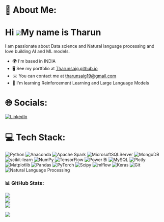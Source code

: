 # 💫 About Me:
Hi ![](https://user-images.githubusercontent.com/18350557/176309783-0785949b-9127-417c-8b55-ab5a4333674e.gif)My name is Tharun
==============================================================================================================================

I am passionate about Data science and Natural language processing and love building AI and ML models.

* 🌍  I'm based in INDIA
* 🖥️  See my portfolio at [Tharunsaig.github.io](http://Tharunsaig.github.io)
* ✉️  You can contact me at [tharunsaig19@gmail.com](mailto:tharunsaig19@gmail.com)
* 🧠  I'm learning Reinforcement Learning and Large Language Models


# 🌐 Socials:
[![LinkedIn](https://img.shields.io/badge/LinkedIn-%230077B5.svg?logo=linkedin&logoColor=white)](https://linkedin.com/in/https://www.linkedin.com/in/tharun-s-5a49211b0) 

# 💻 Tech Stack:
![Python](https://img.shields.io/badge/python-3670A0?style=for-the-badge&logo=python&logoColor=ffdd54) ![Anaconda](https://img.shields.io/badge/Anaconda-%2344A833.svg?style=for-the-badge&logo=anaconda&logoColor=white) ![Apache Spark](https://img.shields.io/badge/Apache%20Spark-FDEE21?style=for-the-badge&logo=apachespark&logoColor=black) ![MicrosoftSQLServer](https://img.shields.io/badge/Microsoft%20SQL%20Server-CC2927?style=for-the-badge&logo=microsoft%20sql%20server&logoColor=white) ![MongoDB](https://img.shields.io/badge/MongoDB-%234ea94b.svg?style=for-the-badge&logo=mongodb&logoColor=white) ![scikit-learn](https://img.shields.io/badge/scikit--learn-%23F7931E.svg?style=for-the-badge&logo=scikit-learn&logoColor=white) ![NumPy](https://img.shields.io/badge/numpy-%23013243.svg?style=for-the-badge&logo=numpy&logoColor=white) ![TensorFlow](https://img.shields.io/badge/TensorFlow-%23FF6F00.svg?style=for-the-badge&logo=TensorFlow&logoColor=white) ![Power Bi](https://img.shields.io/badge/power_bi-F2C811?style=for-the-badge&logo=powerbi&logoColor=black) ![MySQL](https://img.shields.io/badge/mysql-%2300000f.svg?style=for-the-badge&logo=mysql&logoColor=white) ![Plotly](https://img.shields.io/badge/Plotly-%233F4F75.svg?style=for-the-badge&logo=plotly&logoColor=white) ![Matplotlib](https://img.shields.io/badge/Matplotlib-%2300000f.svg?style=for-the-badge&logo=Matplotlib&logoColor=white) ![Pandas](https://img.shields.io/badge/pandas-%23150458.svg?style=for-the-badge&logo=pandas&logoColor=white) ![PyTorch](https://img.shields.io/badge/PyTorch-%23EE4C2C.svg?style=for-the-badge&logo=PyTorch&logoColor=white) ![Scipy](https://img.shields.io/badge/SciPy-%230C55A5.svg?style=for-the-badge&logo=scipy&logoColor=%white) ![mlflow](https://img.shields.io/badge/mlflow-%23d9ead3.svg?style=for-the-badge&logo=mlflow&logoColor=blue) ![Keras](https://img.shields.io/badge/Keras-%23D00000.svg?style=for-the-badge&logo=Keras&logoColor=white) ![Git](https://img.shields.io/badge/git-%23d9ead3.svg?style=for-the-badge&logo=git&logoColor=black) ![Natural Language Processing](https://img.shields.io/badge/NaturalLanguageProcessing-%23d9ead3.svg?style=for-the-badge&logo=nltk&logoColor=blue)

### 📊 GitHub Stats:
![](https://github-readme-stats.vercel.app/api?username=Tharunsaig&theme=dark&hide_border=false&include_all_commits=false&count_private=false)<br/>
![](https://github-readme-streak-stats.herokuapp.com/?user=Tharunsaig&theme=dark&hide_border=false)<br/>
![](https://github-readme-stats.vercel.app/api/top-langs/?username=Tharunsaig&theme=dark&hide_border=false&include_all_commits=false&count_private=false&layout=compact)

[![](https://visitcount.itsvg.in/api?id=Tharunsaig&icon=0&color=0)](https://visitcount.itsvg.in)
